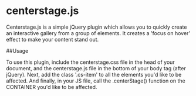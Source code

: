 centerstage.js
==============

Centerstage.js is a simple jQuery plugin which allows you to quickly create an interactive gallery from a group of elements. It creates a 'focus on hover' effect to make your content stand out.

##Usage

To use this plugin, include the centerstage.css file in the head of your document, and the centerstage.js file in the bottom of your body tag (after jQuery).
Next, add the class '.cs-item' to all the elements you'd like to be affected. 
And finally, in your JS file, call the .centerStage() function on the CONTAINER you'd like to be affected.
